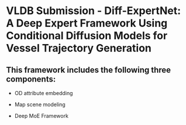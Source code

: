 # VLDB Submission - Diff-ExpertNet: A Deep Expert Framework Using Conditional Diffusion Models for Vessel Trajectory Generation

## This framework includes the following three components:
- OD attribute embedding

- Map scene modeling

- Deep MoE Framework


  

